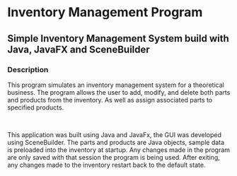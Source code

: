 # Inventory Management Program
<h2>Simple Inventory Management System build with Java, JavaFX and SceneBuilder</h2>

<h3>Description</h3>
<p>This program simulates an inventory management system for a theoretical business. The program allows the user to add, modify, and delete both parts and products from the inventory. As well as assign associated parts to specified products.</p>
<br>
<p>This application was built using Java and JavaFx, the GUI was developed using SceneBuilder. The parts and products are Java objects, sample data is preloaded into the inventory at startup. Any changes made in the program are only saved with that session the program is being used. After exiting, any changes made to the inventory restart back to the default state.</p>
